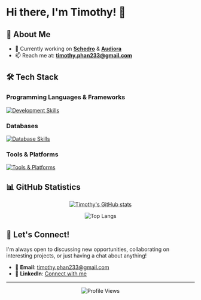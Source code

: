 # Hi there, I'm Timothy! 👋

## 🚀 About Me

- 🔭 Currently working on [**Schedro**](https://github.com/TimothyPhan2/schedro) & [**Audiora**](https://github.com/TimothyPhan2/Audiora)
- 📫 Reach me at: **timothy.phan233@gmail.com**

## 🛠️ Tech Stack

### Programming Languages & Frameworks
[![Development Skills](https://skillicons.dev/icons?i=js,ts,react,nextjs,html,css,tailwind,nodejs,express,py,flask,java)](https://skillicons.dev)

### Databases
[![Database Skills](https://skillicons.dev/icons?i=mongodb,mysql,postgres,firebase,supabase)](https://skillicons.dev)

### Tools & Platforms
[![Tools & Platforms](https://skillicons.dev/icons?i=git,github,docker,gcp,vercel,netlify)](https://skillicons.dev)

## 📊 GitHub Statistics

<div align="center">
  
[![Timothy's GitHub stats](https://github-readme-stats.vercel.app/api?username=TimothyPhan2&show_icons=true&theme=radical&hide_border=true&count_private=true)](https://github.com/anuraghazra/github-readme-stats)

![Top Langs](https://github-readme-stats.vercel.app/api/top-langs/?username=TimothyPhan2&size_weight=0.5&count_weight=0.5&layout=compact&theme=radical&hide_border=true)

</div>

## 🤝 Let's Connect!

I'm always open to discussing new opportunities, collaborating on interesting projects, or just having a chat about anything!

- 📧 **Email**: timothy.phan233@gmail.com
- 💼 **LinkedIn**: [Connect with me](www.linkedin.com/in/timothyphan22) <!-- Update with your actual LinkedIn -->
<!-- - 🌐 **Portfolio**: [View my work](https://timothy-phan.dev) Update with your actual portfolio -->

---

<div align="center">
  
![Profile Views](https://komarev.com/ghpvc/?username=TimothyPhan2&style=for-the-badge&color=blueviolet)


</div>

